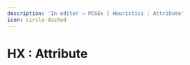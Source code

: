 ```yaml
---
description: 'In editor → PCGEx | Heuristics : Attribute'
icon: circle-dashed
---
```


# HX : Attribute


